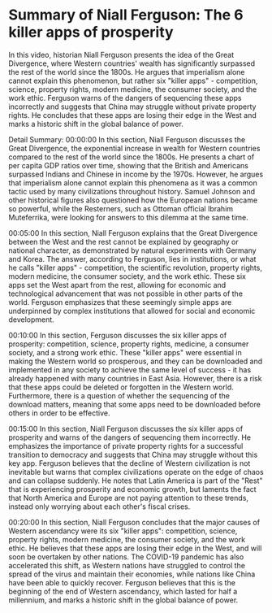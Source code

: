 # Summary of Niall Ferguson: The 6 killer apps of prosperity

In this video, historian Niall Ferguson presents the idea of the Great Divergence, where Western countries' wealth has significantly surpassed the rest of the world since the 1800s. He argues that imperialism alone cannot explain this phenomenon, but rather six "killer apps" - competition, science, property rights, modern medicine, the consumer society, and the work ethic. Ferguson warns of the dangers of sequencing these apps incorrectly and suggests that China may struggle without private property rights. He concludes that these apps are losing their edge in the West and marks a historic shift in the global balance of power.

Detail Summary: 
00:00:00
In this section, Niall Ferguson discusses the Great Divergence, the exponential increase in wealth for Western countries compared to the rest of the world since the 1800s. He presents a chart of per capita GDP ratios over time, showing that the British and Americans surpassed Indians and Chinese in income by the 1970s. However, he argues that imperialism alone cannot explain this phenomena as it was a common tactic used by many civilizations throughout history. Samuel Johnson and other historical figures also questioned how the European nations became so powerful, while the Resterners, such as Ottoman official Ibrahim Muteferrika, were looking for answers to this dilemma at the same time.

00:05:00
In this section, Niall Ferguson explains that the Great Divergence between the West and the rest cannot be explained by geography or national character, as demonstrated by natural experiments with Germany and Korea. The answer, according to Ferguson, lies in institutions, or what he calls "killer apps" - competition, the scientific revolution, property rights, modern medicine, the consumer society, and the work ethic. These six apps set the West apart from the rest, allowing for economic and technological advancement that was not possible in other parts of the world. Ferguson emphasizes that these seemingly simple apps are underpinned by complex institutions that allowed for social and economic development.

00:10:00
In this section, Ferguson discusses the six killer apps of prosperity: competition, science, property rights, medicine, a consumer society, and a strong work ethic. These "killer apps" were essential in making the Western world so prosperous, and they can be downloaded and implemented in any society to achieve the same level of success - it has already happened with many countries in East Asia. However, there is a risk that these apps could be deleted or forgotten in the Western world. Furthermore, there is a question of whether the sequencing of the download matters, meaning that some apps need to be downloaded before others in order to be effective.

00:15:00
In this section, Niall Ferguson discusses the six killer apps of prosperity and warns of the dangers of sequencing them incorrectly. He emphasizes the importance of private property rights for a successful transition to democracy and suggests that China may struggle without this key app. Ferguson believes that the decline of Western civilization is not inevitable but warns that complex civilizations operate on the edge of chaos and can collapse suddenly. He notes that Latin America is part of the "Rest" that is experiencing prosperity and economic growth, but laments the fact that North America and Europe are not paying attention to these trends, instead only worrying about each other's fiscal crises.

00:20:00
In this section, Niall Ferguson concludes that the major causes of Western ascendancy were its six "killer apps": competition, science, property rights, modern medicine, the consumer society, and the work ethic. He believes that these apps are losing their edge in the West, and will soon be overtaken by other nations. The COVID-19 pandemic has also accelerated this shift, as Western nations have struggled to control the spread of the virus and maintain their economies, while nations like China have been able to quickly recover. Ferguson believes that this is the beginning of the end of Western ascendancy, which lasted for half a millennium, and marks a historic shift in the global balance of power.

